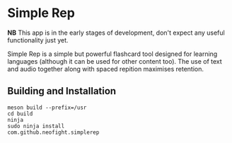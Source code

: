 # Simple Rep

**NB** This app is in the early stages of development, don't expect any useful functionality just yet.

Simple Rep is a simple but powerful flashcard tool designed for learning languages (although it can be used for other content too). The use of text and audio together along with spaced repition maximises retention.

## Building and Installation

    meson build --prefix=/usr
    cd build
    ninja
    sudo ninja install
    com.github.neofight.simplerep
